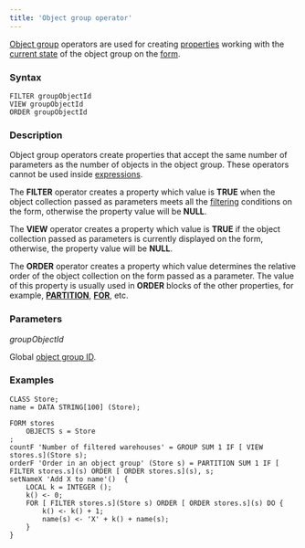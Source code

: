 ```yaml
---
title: 'Object group operator'
---
```


[Object group](Form_structure.md) operators are used for creating [properties](Properties.md) working with the [current state](Object_group_operations.md) of the object group on the [form](Forms.md).

### Syntax

    FILTER groupObjectId
    VIEW groupObjectId
    ORDER groupObjectId

### Description

Object group operators create properties that accept the same number of parameters as the number of objects in the object group. These operators cannot be used inside [expressions](Expression.md).

The **FILTER** operator creates a property which value is **TRUE** when the object collection passed as parameters meets all the [filtering](Form_structure.md#filters) conditions on the form, otherwise the property value will be **NULL**.

The **VIEW** operator creates a property which value is **TRUE** if the object collection passed as parameters is currently displayed on the form, otherwise, the property value will be **NULL**.

The **ORDER** operator creates a property which value determines the relative order of the object collection on the form passed as a parameter. The value of this property is usually used in **ORDER** blocks of the other properties, for example, **[PARTITION](PARTITION_operator.md)**, **[FOR](FOR_operator.md)**, etc.

### Parameters

*groupObjectId*

Global [object group ID](IDs.md#groupobjectid-broken).

### Examples


```lsf
CLASS Store;
name = DATA STRING[100] (Store);

FORM stores
    OBJECTS s = Store
;
countF 'Number of filtered warehouses' = GROUP SUM 1 IF [ VIEW stores.s](Store s);
orderF 'Order in an object group' (Store s) = PARTITION SUM 1 IF [ FILTER stores.s](s) ORDER [ ORDER stores.s](s), s;
setNameX 'Add X to name'()  {
    LOCAL k = INTEGER ();
    k() <- 0;
    FOR [ FILTER stores.s](Store s) ORDER [ ORDER stores.s](s) DO {
        k() <- k() + 1;
        name(s) <- 'X' + k() + name(s);
    }
}
```

